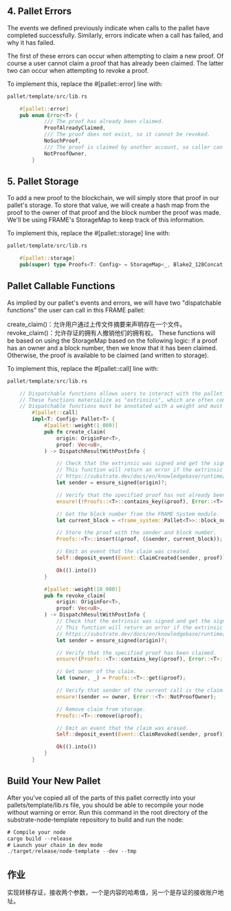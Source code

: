 ## 4. Pallet Errors
The events we defined previously indicate when calls to the pallet have completed successfully. Similarly, errors indicate when a call has failed, and why it has failed.

The first of these errors can occur when attempting to claim a new proof. Of course a user cannot claim a proof that has already been claimed. The latter two can occur when attempting to revoke a proof.

To implement this, replace the #[pallet::error] line with:
```rust
pallet/template/src/lib.rs
```
```rust
    #[pallet::error]
    pub enum Error<T> {
            /// The proof has already been claimed.
            ProofAlreadyClaimed,
            /// The proof does not exist, so it cannot be revoked.
            NoSuchProof,
            /// The proof is claimed by another account, so caller can't revoke it.
            NotProofOwner,
        }
```
## 5. Pallet Storage
To add a new proof to the blockchain, we will simply store that proof in our pallet's storage. To store that value, we will create a hash map from the proof to the owner of that proof and the block number the proof was made. We'll be using FRAME's StorageMap to keep track of this information.

To implement this, replace the #[pallet::storage] line with:
```rust
pallet/template/src/lib.rs
```
```rust
    #[pallet::storage] 
    pub(super) type Proofs<T: Config> = StorageMap<_, Blake2_128Concat, Vec<u8>, (T::AccountId, T::BlockNumber), ValueQuery>;   
```
## Pallet Callable Functions
As implied by our pallet's events and errors, we will have two "dispatchable functions" the user can call in this FRAME pallet:

create_claim()：允许用户通过上传文件摘要来声明存在一个文件。
revoke_claim()：允许存证的拥有人撤销他们的拥有权。
These functions will be based on using the StorageMap based on the following logic: if a proof has an owner and a block number, then we know that it has been claimed. Otherwise, the proof is available to be claimed (and written to storage).

To implement this, replace the #[pallet::call] line with:
```rust
pallet/template/src/lib.rs
```
```rust
    // Dispatchable functions allows users to interact with the pallet and invoke state changes.
    // These functions materialize as "extrinsics", which are often compared to transactions.
    // Dispatchable functions must be annotated with a weight and must return a DispatchResult.
        #[pallet::call]
        impl<T: Config> Pallet<T> {
            #[pallet::weight(1_000)]
            pub fn create_claim(
                origin: OriginFor<T>,
                proof: Vec<u8>,
            ) -> DispatchResultWithPostInfo {

                // Check that the extrinsic was signed and get the signer.
                // This function will return an error if the extrinsic is not signed.
                // https://substrate.dev/docs/en/knowledgebase/runtime/origin
                let sender = ensure_signed(origin)?;

                // Verify that the specified proof has not already been claimed.         
                ensure!(!Proofs::<T>::contains_key(&proof), Error::<T>::ProofAlreadyClaimed);

                // Get the block number from the FRAME System module.
                let current_block = <frame_system::Pallet<T>>::block_number();

                // Store the proof with the sender and block number.
                Proofs::<T>::insert(&proof, (&sender, current_block));

                // Emit an event that the claim was created.
                Self::deposit_event(Event::ClaimCreated(sender, proof));

                Ok(().into())
            }

            #[pallet::weight(10_000)]
            pub fn revoke_claim(
                origin: OriginFor<T>,
                proof: Vec<u8>,
            ) -> DispatchResultWithPostInfo {
                // Check that the extrinsic was signed and get the signer.
                // This function will return an error if the extrinsic is not signed.
                // https://substrate.dev/docs/en/knowledgebase/runtime/origin
                let sender = ensure_signed(origin)?;

                // Verify that the specified proof has been claimed.
                ensure!(Proofs::<T>::contains_key(&proof), Error::<T>::NoSuchProof);

                // Get owner of the claim.
                let (owner, _) = Proofs::<T>::get(&proof);

                // Verify that sender of the current call is the claim owner.
                ensure!(sender == owner, Error::<T>::NotProofOwner);

                // Remove claim from storage.
                Proofs::<T>::remove(&proof);

                // Emit an event that the claim was erased.
                Self::deposit_event(Event::ClaimRevoked(sender, proof));

                Ok(().into())
            }
        }
```
## Build Your New Pallet
After you've copied all of the parts of this pallet correctly into your pallets/template/lib.rs file, you should be able to recompile your node without warning or error. Run this command in the root directory of the substrate-node-template repository to build and run the node:
```rust
# Compile your node
cargo build --release
# Launch your chain in dev mode
./target/release/node-template --dev --tmp
```
## 作业
实现转移存证，接收两个参数，一个是内容的哈希值，另一个是存证的接收账户地址。
